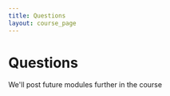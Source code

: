 ```yaml
---
title: Questions
layout: course_page
---
```

# Questions
We'll post future modules further in the course
